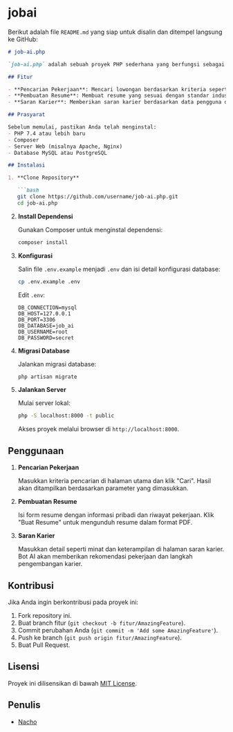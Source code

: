 # jobai
Berikut adalah file `README.md` yang siap untuk disalin dan ditempel langsung ke GitHub:

```markdown
# job-ai.php

`job-ai.php` adalah sebuah proyek PHP sederhana yang berfungsi sebagai bot AI untuk membantu mengelola pencarian pekerjaan, pembuatan resume, dan memberikan saran karier berdasarkan input pengguna.

## Fitur

- **Pencarian Pekerjaan**: Mencari lowongan berdasarkan kriteria seperti lokasi, jabatan, dan industri.
- **Pembuatan Resume**: Membuat resume yang sesuai dengan standar industri berdasarkan informasi pengguna.
- **Saran Karier**: Memberikan saran karier berdasarkan data pengguna dan tren pasar kerja.

## Prasyarat

Sebelum memulai, pastikan Anda telah menginstal:
- PHP 7.4 atau lebih baru
- Composer
- Server Web (misalnya Apache, Nginx)
- Database MySQL atau PostgreSQL

## Instalasi

1. **Clone Repository**

   ```bash
   git clone https://github.com/username/job-ai.php.git
   cd job-ai.php
   ```

2. **Install Dependensi**

   Gunakan Composer untuk menginstal dependensi:

   ```bash
   composer install
   ```

3. **Konfigurasi**

   Salin file `.env.example` menjadi `.env` dan isi detail konfigurasi database:

   ```bash
   cp .env.example .env
   ```

   Edit `.env`:

   ```dotenv
   DB_CONNECTION=mysql
   DB_HOST=127.0.0.1
   DB_PORT=3306
   DB_DATABASE=job_ai
   DB_USERNAME=root
   DB_PASSWORD=secret
   ```

4. **Migrasi Database**

   Jalankan migrasi database:

   ```bash
   php artisan migrate
   ```

5. **Jalankan Server**

   Mulai server lokal:

   ```bash
   php -S localhost:8000 -t public
   ```

   Akses proyek melalui browser di `http://localhost:8000`.

## Penggunaan

1. **Pencarian Pekerjaan**

   Masukkan kriteria pencarian di halaman utama dan klik "Cari". Hasil akan ditampilkan berdasarkan parameter yang dimasukkan.

2. **Pembuatan Resume**

   Isi form resume dengan informasi pribadi dan riwayat pekerjaan. Klik "Buat Resume" untuk mengunduh resume dalam format PDF.

3. **Saran Karier**

   Masukkan detail seperti minat dan keterampilan di halaman saran karier. Bot AI akan memberikan rekomendasi pekerjaan dan langkah pengembangan karier.

## Kontribusi

Jika Anda ingin berkontribusi pada proyek ini:

1. Fork repository ini.
2. Buat branch fitur (`git checkout -b fitur/AmazingFeature`).
3. Commit perubahan Anda (`git commit -m 'Add some AmazingFeature'`).
4. Push ke branch (`git push origin fitur/AmazingFeature`).
5. Buat Pull Request.

## Lisensi

Proyek ini dilisensikan di bawah [MIT License](LICENSE).

## Penulis

- [Nacho](https://github.com/cloxt01)

